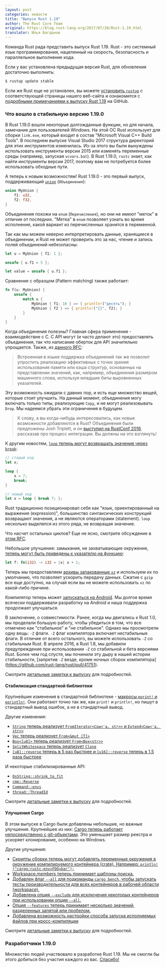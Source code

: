 ```yaml
---
layout: post
categories: новости
title: "Выпуск Rust 1.19"
author: The Rust Core Team
original: https://blog.rust-lang.org/2017/07/20/Rust-1.19.html
translator: Илья Богданов
---
```


Команда Rust рада представить выпуск Rust 1.19. Rust - это системный язык программирования,
нацеленный на скорость, безопасность и параллельное выполнение кода.

Если у вас установлена предыдущая версия Rust, для обновления достаточно выполнить:

```bash
$ rustup update stable
```

Если же Rust еще не установлен, вы можете [установить `rustup`][install] с соответствующей
страницы нашего веб-сайта и ознакомится с [подробными примечаниями к выпуску Rust 1.19][notes] на GitHub.

[install]: https://www.rust-lang.org/install.html
[notes]:  https://github.com/rust-lang/rust/blob/rust-1.19.0-relnotes/RELEASES.md#version-1190-2017-07-20

### Что вошло в стабильную версию 1.19.0

В Rust 1.19.0 вошли некоторые долгожданные функции, но для начала, замечание для
пользователей Windows. На этой ОС Rust использует для сборки `link.exe`,
который входит в состав "Microsoft Visual C++ Build Tools". В последнем выпуске
Visual Studio 2017 структура директорий для этих инструментов изменилась. Из-за
этого вы были вынуждены использовать инструменты версии 2015 или изменять переменные
среды (например, запуская `vcvars.bat`). В Rust 1.19.0, `rustc` знает, как найти
инструменты версии 2017, поэтому вам не потребуется более использовать обходные пути.

А теперь к новым возможностям! Rust 1.19.0 - это первый выпуск, поддерживающий
[`union`]  (`Объединения`):

```rust
union MyUnion {
    f1: u32,
    f2: f32,
}
```

<!--cut-->

Объединения похожи на `enum` (`Перечисления`), но они не имеют "меток" в отличие
от последних. "Метка" в `enum` позволяет узнать во время исполнения, какой вариант
из перечисленных хранится в переменной.


Так как мы можем неверно интерпретировать данные, хранящиеся в объединении, и Rust
не может проверить это за нас, чтение и запись полей объединений небезопасны:

```rust
let u = MyUnion { f1: 1 };

unsafe { u.f1 = 5 };

let value = unsafe { u.f1 };
```

Сравнение с образцом (Pattern matching) также работает:

```rust
fn f(u: MyUnion) {
    unsafe {
        match u {
            MyUnion { f1: 10 } => { println!("десять"); }
            MyUnion { f2 } => { println!("{}", f2); }
        }
    }
}
```

Когда объединения полезны? Главная сфера применения - взаимодействие с C. C API
могут (и часто делают это) предоставлять объединения, так что написание оберток для
API значительно упрощается. Также, из [данного RFC]:

> Встроенная в языке поддержка объединений так же позволит упростить реализацию
> эффективных с точки зрения использования памяти или кэша структур, основанных на
> представлении значений, как, например, объединения размером машинного слова,
> используя младшие биты выровненных указателей.

Эту возможность ожидали с давних пор, и есть еще множество вещей, которые стоит
улучшить. На данный момент, объединения могу включать только типы, реализующие
`Copy`, и не могут реализовывать `Drop`.
Мы надеемся убрать эти ограничения в будущем.

[`union`]: https://github.com/rust-lang/rust/pull/42068
[данного RFC]: https://github.com/rust-lang/rfcs/blob/master/text/1444-union.md#motivation

> К слову, а вы когда-нибудь интересовались, как новые возможности
> добавляются в Rust? Объединения были предложены Josh Triplett, и он
> [выступил на RustConf 2016](https://youtu.be/U8Gl3RTXf88?list=PLE7tQUdRKcybLShxegjn0xyTTDJeYwEkI),
> рассказав про процесс интеграции. Вы должны на это взглянуть!

К другим новостям, [`loop` теперь могут возвращать значения через `break`](https://github.com/rust-lang/rust/pull/42016):

```rust
// старый код
let x;

loop {
    x = 7;
    break;
}

// новый код
let x = loop { break 7; };
```

Rust традиционно позиционировал себя как "язык, ориентированный на выражения (expression)",
большинство синтаксических конструкций возвращают значения, а не являются операторами
(statement). `loop` несколько выделялся из этого ряда, не возвращая значение.

Что насчет остальных циклов? Еще не ясно, смотрите обсуждение в [этом RFC](https://github.com/rust-lang/rfcs/blob/master/text/1624-loop-break-value.md#extension-to-for-while-while-let).

Небольшое улучшение: замыкания, не захватывающие окружение, [теперь могут быть
приведены к указателю на функцию](https://github.com/rust-lang/rust/pull/42162):

```rust
let f: fn(i32) -> i32 = |x| x + 1;
```

Теперь мы предоставляем [архивы запакованные `xz`](https://github.com/rust-lang/rust-installer/pull/57) и используем их по умолчанию,
что позволяет ускорить передачу данных. Сжатие с `gzip` все еще доступно, на случай
если вы не можете использовать `xz` по какой-либо причине.

Компилятор теперь может [запускаться на Android](https://github.com/rust-lang/rust/pull/41370).
Мы долгое время всячески поддерживали разработку на Android и наша поддержка
продолжает улучшаться.

В заключение, о совместимости. Ранее, когда мы двигались к Rust 1.0, мы проделали
большую работу, чтобы убедиться в том, что все отмечено как "стабильное" и "не стабильное".
Однако мы просмотрели одну вещь: `-Z` флаги. `-Z` флаг компилятора включает нестабильные
флаги. В отличие от всего остального, вы можете использовать `-Z` со стабильным
Rust. В апреле 2016, в Rust 1.8, мы добавили предупреждение при использовании
`-Z` со стабильной и бета версиями Rust. Более чем год спустя, мы починили эту
дыру в нашей истории стабильности, [запретив `-Z` везде, кроме ночных сборок компилятора]
(https://github.com/rust-lang/rust/pull/41751).

Смотрите [детальные заметки к выпуску][notes] для подробностей.

#### Стабилизация стандартной библиотеки

Крупнейшие изменения в стандартной библиотеке - [макросы `eprint!` и `eprintln!`].
Они работают точно так же, как `print!` и `println!`, но пишут в стандартный
вывод ошибок, а не в стандартный вывод.

[макросы `eprint!` и `eprintln!`]: https://github.com/rust-lang/rust/pull/41192

Другие изменения:

- [`String` теперь реализует `FromIterator<Cow<'a, str>>` и
  `Extend<Cow<'a, str>>`][41449]
- [`Vec` теперь реализует `From<&mut [T]>`][41530]
- [`Box<[u8]>` теперь реализует `From<Box<str>>`][41258]
- [`SplitWhitespace` теперь реализует `Clone`][41659]
- [`[u8]::reverse` теперь в 5 раз быстрее и `[u16]::reverse` теперь в 1.5 раза быстрее][41764]

[41449]: https://github.com/rust-lang/rust/pull/41449
[41530]: https://github.com/rust-lang/rust/pull/41530
[41258]: https://github.com/rust-lang/rust/pull/41258
[41659]: https://github.com/rust-lang/rust/pull/41659
[41764]: https://github.com/rust-lang/rust/pull/41764

И некоторые стабилизированные API:

- [`OsString::shrink_to_fit`]
- [`cmp::Reverse`]
- [`Command::envs`]
- [`thread::ThreadId`]

[`OsString::shrink_to_fit`]: https://doc.rust-lang.org/std/ffi/struct.OsString.html#method.shrink_to_fit
[`cmp::Reverse`]: https://doc.rust-lang.org/std/cmp/struct.Reverse.html
[`Command::envs`]: https://doc.rust-lang.org/std/process/struct.Command.html#method.envs
[`thread::ThreadId`]: https://doc.rust-lang.org/std/thread/struct.ThreadId.html

Смотрите [детальные заметки к выпуску][notes] для подробностей.

#### Улучшения Cargo

В этом выпуске в Cargo были добавлены небольшие, но важные улучшения. Крупнейшее
из них: [Cargo теперь работает непосредственно с git-объектами][cargo/4026]. Это
уменьшает размер реестра и ускоряет клонирование, особенно на Windows.

Другие улучшения:

- [Скрипты сборки теперь могут добавлять переменные окружения в окружение
  компилируемого контейнера (crate).
  Например: `println!("cargo:rustc-env=FOO=bar");`][cargo/3929]
- [Workspace.members теперь принимает шаблоны поиска.][cargo/3979]
- [Добавлен флаг `--all` для подкоманды `cargo bench`, чтобы запускать тесты
  производительности для всех контейнеров в рабочей области (workspace).][cargo/3988]
- [Добавлена опция `--exclude` для исключения некоторых контейнеров при использовании
  опции `--all`.][cargo/4031]
- [Опция `--features` теперь принимает несколько значений, разделенных запятой или
  пробелом.][cargo/4084]
- [Добавлена возможность настройки способа запуска исполняемых файлов при
  кросс-компиляции][cargo/3954]

[cargo/3929]: https://github.com/rust-lang/cargo/pull/3929
[cargo/3954]: https://github.com/rust-lang/cargo/pull/3954
[cargo/3979]: https://github.com/rust-lang/cargo/pull/3979
[cargo/3988]: https://github.com/rust-lang/cargo/pull/3988
[cargo/4026]: https://github.com/rust-lang/cargo/pull/4026
[cargo/4031]: https://github.com/rust-lang/cargo/pull/4031
[cargo/4084]: https://github.com/rust-lang/cargo/pull/4084

Смотрите [детальные заметки к выпуску][notes] для подробностей.

### Разработчики 1.19.0

Множество людей участвовало в разработке Rust 1.19. Мы не смогли бы этого добиться
без участия каждого из вас. [Спасибо!](https://thanks.rust-lang.org/rust/1.19.0)
